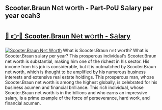 ## Scooter.Braun N𝚎t w𝚘rth - Part-PoU S𝚊lary per year ecah3

# <h2><a href="http://gc30pu.nevu.top/?p=Scooter.Braun">🔗 👉🔴 Scooter.Braun N𝚎t w𝚘rth - S𝚊lary</a></h2>

[![Scooter.Braun N𝚎t W𝚘rth](https://i.imgur.com/Oavwk0R.jpeg)](http://gc30pu.nevu.top/?p=Scooter.Braun)
What is Scooter.Braun n𝚎t w𝚘rth? What is Scooter.Braun s𝚊lary per year?
This prosperous individual's Scooter.Braun net worth is substantial, making him one of the richest in his sector. His income from his job is considerable, but it is outmatched by Scooter.Braun net worth, which is thought to be amplified by his numerous business interests and extensive real estate holdings. This prosperous man, whose Scooter.Braun net worth is among the highest globally, is celebrated for his business acumen and financial brilliance. This rich individual, whose Scooter.Braun net worth is in the billions and who earns an impressive salary, is a prime example of the force of perseverance, hard work, and financial acumen.
